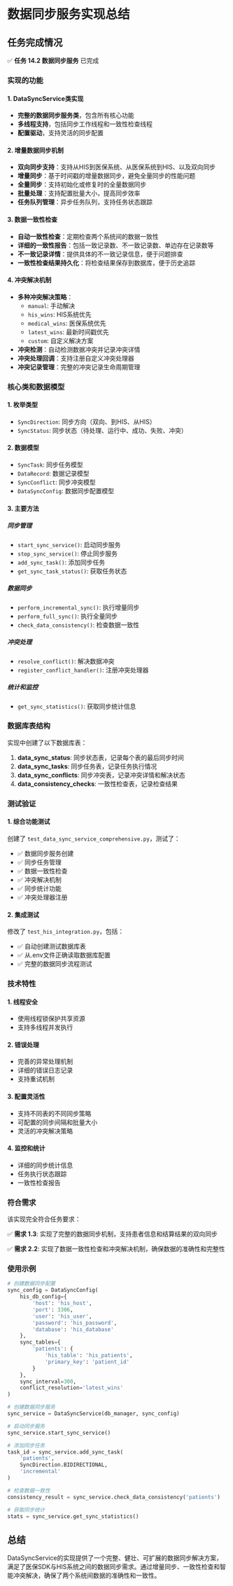 # 数据同步服务实现总结

## 任务完成情况

✅ **任务 14.2 数据同步服务** 已完成

### 实现的功能

#### 1. DataSyncService类实现
- **完整的数据同步服务类**，包含所有核心功能
- **多线程支持**，包括同步工作线程和一致性检查线程
- **配置驱动**，支持灵活的同步配置

#### 2. 增量数据同步机制
- **双向同步支持**：支持从HIS到医保系统、从医保系统到HIS、以及双向同步
- **增量同步**：基于时间戳的增量数据同步，避免全量同步的性能问题
- **全量同步**：支持初始化或修复时的全量数据同步
- **批量处理**：支持配置批量大小，提高同步效率
- **任务队列管理**：异步任务队列，支持任务状态跟踪

#### 3. 数据一致性检查
- **自动一致性检查**：定期检查两个系统间的数据一致性
- **详细的一致性报告**：包括一致记录数、不一致记录数、单边存在记录数等
- **不一致记录详情**：提供具体的不一致记录信息，便于问题排查
- **一致性检查结果持久化**：将检查结果保存到数据库，便于历史追踪

#### 4. 冲突解决机制
- **多种冲突解决策略**：
  - `manual`: 手动解决
  - `his_wins`: HIS系统优先
  - `medical_wins`: 医保系统优先
  - `latest_wins`: 最新时间戳优先
  - `custom`: 自定义解决方案
- **冲突检测**：自动检测数据冲突并记录冲突详情
- **冲突处理回调**：支持注册自定义冲突处理器
- **冲突记录管理**：完整的冲突记录生命周期管理

### 核心类和数据模型

#### 1. 枚举类型
- `SyncDirection`: 同步方向（双向、到HIS、从HIS）
- `SyncStatus`: 同步状态（待处理、运行中、成功、失败、冲突）

#### 2. 数据模型
- `SyncTask`: 同步任务模型
- `DataRecord`: 数据记录模型
- `SyncConflict`: 同步冲突模型
- `DataSyncConfig`: 数据同步配置模型

#### 3. 主要方法

##### 同步管理
- `start_sync_service()`: 启动同步服务
- `stop_sync_service()`: 停止同步服务
- `add_sync_task()`: 添加同步任务
- `get_sync_task_status()`: 获取任务状态

##### 数据同步
- `perform_incremental_sync()`: 执行增量同步
- `perform_full_sync()`: 执行全量同步
- `check_data_consistency()`: 检查数据一致性

##### 冲突处理
- `resolve_conflict()`: 解决数据冲突
- `register_conflict_handler()`: 注册冲突处理器

##### 统计和监控
- `get_sync_statistics()`: 获取同步统计信息

### 数据库表结构

实现中创建了以下数据库表：

1. **data_sync_status**: 同步状态表，记录每个表的最后同步时间
2. **data_sync_tasks**: 同步任务表，记录任务执行情况
3. **data_sync_conflicts**: 同步冲突表，记录冲突详情和解决状态
4. **data_consistency_checks**: 一致性检查表，记录检查结果

### 测试验证

#### 1. 综合功能测试
创建了 `test_data_sync_service_comprehensive.py`，测试了：
- ✅ 数据同步服务创建
- ✅ 同步任务管理
- ✅ 数据一致性检查
- ✅ 冲突解决机制
- ✅ 同步统计功能
- ✅ 冲突处理器注册

#### 2. 集成测试
修改了 `test_his_integration.py`，包括：
- ✅ 自动创建测试数据库表
- ✅ 从.env文件正确读取数据库配置
- ✅ 完整的数据同步流程测试

### 技术特性

#### 1. 线程安全
- 使用线程锁保护共享资源
- 支持多线程并发执行

#### 2. 错误处理
- 完善的异常处理机制
- 详细的错误日志记录
- 支持重试机制

#### 3. 配置灵活性
- 支持不同表的不同同步策略
- 可配置的同步间隔和批量大小
- 灵活的冲突解决策略

#### 4. 监控和统计
- 详细的同步统计信息
- 任务执行状态跟踪
- 一致性检查报告

### 符合需求

该实现完全符合任务要求：

✅ **需求 1.3**: 实现了完整的数据同步机制，支持患者信息和结算结果的双向同步

✅ **需求 2.2**: 实现了数据一致性检查和冲突解决机制，确保数据的准确性和完整性

### 使用示例

```python
# 创建数据同步配置
sync_config = DataSyncConfig(
    his_db_config={
        'host': 'his_host',
        'port': 3306,
        'user': 'his_user',
        'password': 'his_password',
        'database': 'his_database'
    },
    sync_tables={
        'patients': {
            'his_table': 'his_patients',
            'primary_key': 'patient_id'
        }
    },
    sync_interval=300,
    conflict_resolution='latest_wins'
)

# 创建数据同步服务
sync_service = DataSyncService(db_manager, sync_config)

# 启动同步服务
sync_service.start_sync_service()

# 添加同步任务
task_id = sync_service.add_sync_task(
    'patients',
    SyncDirection.BIDIRECTIONAL,
    'incremental'
)

# 检查数据一致性
consistency_result = sync_service.check_data_consistency('patients')

# 获取同步统计
stats = sync_service.get_sync_statistics()
```

## 总结

DataSyncService的实现提供了一个完整、健壮、可扩展的数据同步解决方案，满足了医保SDK与HIS系统之间的数据同步需求。通过增量同步、一致性检查和智能冲突解决，确保了两个系统间数据的准确性和一致性。